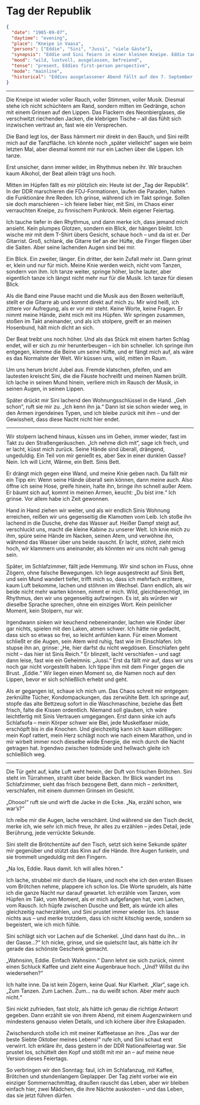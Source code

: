 # Tag der Republik

```json
{
  "date": "1985-09-07",
  "daytime": "evening",
  "place": "Kneipe in Vaasa",
  "persons": ["Eddie", "Sini", "Jussi", "viele Gäste"],
  "synopsis": "Eddie und Sini feiern in einer kleinen Kneipe. Eddie tanzt diesmal wild mit, gewinnt die Aufmerksamkeit des Gitarristen Jussi, und die beiden verbringen die Nacht zusammen. Am nächsten Morgen tauschen Eddie und Sini ausgelassen ihre Erlebnisse aus.",
  "mood": "wild, lustvoll, ausgelassen, befreiend",
  "tense": "present, Eddies first-person perspective",
  "mode": "mainline",
  "historical": "Eddies ausgelassener Abend fällt auf den 7. September, den 'Tag der Republik' in der DDR – ein stiller Kontrast zu den offiziellen Feiern, die sie längst hinter sich gelassen hat."
}
```

---

Die Kneipe ist wieder voller Rauch, voller Stimmen, voller Musik. Diesmal stehe ich nicht schüchtern am Rand, sondern mitten im Gedränge, schon mit einem Grinsen auf den Lippen. Das Flackern des Neonbierglases, die verschwitzt riechenden Jacken, die klebrigen Tische – all das fühlt sich inzwischen vertraut an, fast wie ein Versprechen.  

Die Band legt los, der Bass hämmert mir direkt in den Bauch, und Sini reißt mich auf die Tanzfläche. Ich könnte noch „später vielleicht“ sagen wie beim letzten Mal, aber diesmal kommt mir nur ein Lachen über die Lippen. Ich tanze.  

Erst unsicher, dann immer wilder, im Rhythmus neben ihr. Wir brauchen kaum Alkohol, der Beat allein trägt uns hoch.  

Mitten im Hüpfen fällt es mir plötzlich ein: Heute ist der „Tag der Republik“. In der DDR marschieren die FDJ-Formationen, laufen die Paraden, halten die Funktionäre ihre Reden. Ich grinse, während ich im Takt springe. Sollen sie doch marschieren – ich feiere lieber hier, mit Sini, im Chaos einer verrauchten Kneipe, zu finnischem Punkrock. Mein eigener Feiertag.  

Ich tauche tiefer in den Rhythmus, und dann merke ich, dass jemand mich ansieht. Kein plumpes Glotzen, sondern ein Blick, der hängen bleibt. Ich wische mir mit dem T-Shirt übers Gesicht, schaue hoch – und da ist er. Der Gitarrist. Groß, schlank, die Gitarre tief an der Hüfte, die Finger fliegen über die Saiten. Aber seine lachenden Augen sind bei mir.  

Ein Blick. Ein zweiter, länger. Ein dritter, der kein Zufall mehr ist. Dann grinst er, klein und nur für mich. Meine Knie werden weich, nicht vom Tanzen, sondern von ihm. Ich tanze weiter, springe höher, lache lauter, aber eigentlich tanze ich längst nicht mehr nur für die Musik. Ich tanze für diesen Blick.  

Als die Band eine Pause macht und die Musik aus den Boxen weiterläuft, stellt er die Gitarre ab und kommt direkt auf mich zu. Mir wird heiß, ich zittere vor Aufregung, als er vor mir steht. Keine Worte, keine Fragen. Er nimmt meine Hände, zieht mich mit ins Hüpfen. Wir springen zusammen, stoßen im Takt aneinander, und als ich stolpere, greift er an meinen Hosenbund, hält mich dicht an sich.  

Der Beat treibt uns noch höher. Und als das Stück mit einem harten Schlag endet, will er sich zu mir herunterbeugen – ich bin schneller. Ich springe ihm entgegen, klemme die Beine um seine Hüfte, und er fängt mich auf, als wäre es das Normalste der Welt. Wir küssen uns, wild, mitten im Raum.  

Um uns herum bricht Jubel aus. Fremde klatschen, pfeifen, und am lautesten kreischt Sini, die die Fäuste hochreißt und meinen Namen brüllt. Ich lache in seinen Mund hinein, verliere mich im Rausch der Musik, in seinen Augen, in seinen Lippen.  

Später drückt mir Sini lachend den Wohnungsschlüssel in die Hand. „Geh schon“, ruft sie mir zu. „Ich kenn ihn ja.“ Dann ist sie schon wieder weg, in den Armen irgendeines Typen, und ich bleibe zurück mit ihm – und der Gewissheit, dass diese Nacht nicht hier endet.  

---

Wir stolpern lachend hinaus, küssen uns im Gehen, immer wieder, fast im Takt zu den Straßengeräuschen. „Ich nehme dich mit“, sage ich frech, und er lacht, küsst mich zurück. Seine Hände sind überall, drängend, ungeduldig. Ein Teil von mir genießt es, aber Sex in einer dunklen Gasse? Nein. Ich will Licht, Wärme, ein Bett. Sinis Bett.  

Er drängt mich gegen eine Wand, und meine Knie geben nach. Da fällt mir ein Tipp ein: Wenn seine Hände überall sein können, dann meine auch. Also öffne ich seine Hose, greife hinein, halte ihn, bringe ihn schnell außer Atem. Er bäumt sich auf, kommt in meinen Armen, keucht: „Du bist irre.“ Ich grinse. Vor allem habe ich Zeit gewonnen.  

Hand in Hand ziehen wir weiter, und als wir endlich Sinis Wohnung erreichen, reißen wir uns gegenseitig die Klamotten vom Leib. Ich stoße ihn lachend in die Dusche, drehe das Wasser auf. Heißer Dampf steigt auf, verschluckt uns, macht die kleine Kabine zu unserer Welt. Ich knie mich zu ihm, spüre seine Hände im Nacken, seinen Atem, und verwöhne ihn, während das Wasser über uns beide rauscht. Er lacht, stöhnt, zieht mich hoch, wir klammern uns aneinander, als könnten wir uns nicht nah genug sein.  

Später, im Schlafzimmer, fällt jede Hemmung. Wir sind schon im Fluss, ohne Zögern, ohne falsche Bewegungen. Ich liege ausgestreckt auf Sinis Bett, und sein Mund wandert tiefer, trifft mich so, dass ich mehrfach erzittere, kaum Luft bekomme, lachen und stöhnen im Wechsel. Dann endlich, als wir beide nicht mehr warten können, nimmt er mich. Wild, gleichberechtigt, im Rhythmus, den wir uns gegenseitig aufzwingen. Es ist, als würden wir dieselbe Sprache sprechen, ohne ein einziges Wort. Kein peinlicher Moment, kein Stolpern, nur wir.

Irgendwann sinken wir keuchend nebeneinander, lachen wie Kinder über gar nichts, spielen mit den Laken, atmen schwer. Ich hätte nie gedacht, dass sich so etwas so frei, so leicht anfühlen kann. Für einen Moment schließt er die Augen, sein Atem wird ruhig, fast wie im Einschlafen. Ich stupse ihn an, grinse: „He, hier darfst du nicht wegdösen. Einschlafen geht nicht – das hier ist Sinis Reich.“ Er blinzelt, lacht verschlafen – und sagt dann leise, fast wie ein Geheimnis: „Jussi.“ Erst da fällt mir auf, dass wir uns noch gar nicht vorgestellt haben. Ich tippe ihm mit dem Finger gegen die Brust. „Eddie.“ Wir liegen einen Moment so, die Namen noch auf den Lippen, bevor er sich schließlich erhebt und geht.

Als er gegangen ist, schaue ich mich um. Das Chaos schreit mir entgegen: zerknüllte Tücher, Kondompackungen, das zerwühlte Bett. Ich springe auf, stopfe das alte Bettzeug sofort in die Waschmaschine, beziehe das Bett frisch, falte die Kissen ordentlich. Niemand soll glauben, ich wäre leichtfertig mit Sinis Vertrauen umgegangen. Erst dann sinke ich aufs Schlafsofa – mein Körper schwer wie Blei, jede Muskelfaser müde, erschöpft bis in die Knochen. Und gleichzeitig kann ich kaum stillliegen: mein Kopf rattert, mein Herz schlägt noch wie nach einem Marathon, und in mir wirbelt immer noch dieselbe wilde Energie, die mich durch die Nacht getragen hat. Irgendwo zwischen todmüde und hellwach gleite ich schließlich weg.

---

Die Tür geht auf, kalte Luft weht herein, der Duft von frischen Brötchen. Sini steht im Türrahmen, strahlt über beide Backen. Ihr Blick wandert ins Schlafzimmer, sieht das frisch bezogene Bett, dann mich – zerknittert, verschlafen, mit einem dummen Grinsen im Gesicht.  

„Ohooo!“ ruft sie und wirft die Jacke in die Ecke. „Na, erzähl schon, wie war’s?“

Ich reibe mir die Augen, lache verschämt. Und während sie den Tisch deckt, merke ich, wie sehr ich mich freue, ihr alles zu erzählen – jedes Detail, jede Berührung, jede verrückte Sekunde.
  
Sini stellt die Brötchentüte auf den Tisch, setzt sich keine Sekunde später mir gegenüber und stützt das Kinn auf die Hände. Ihre Augen funkeln, und sie trommelt ungeduldig mit den Fingern.

„Na los, Eddie. Raus damit. Ich will alles hören.“

Ich lache, strubbel mir durch die Haare, und noch ehe ich den ersten Bissen vom Brötchen nehme, plappere ich schon los. Die Worte sprudeln, als hätte ich die ganze Nacht nur darauf gewartet. Ich erzähle vom Tanzen, vom Hüpfen im Takt, vom Moment, als er mich aufgefangen hat, vom Lachen, vom Rausch. Ich hüpfe zwischen Dusche und Bett, als würde ich alles gleichzeitig nacherzählen, und Sini prustet immer wieder los. Ich lasse nichts aus – und merke trotzdem, dass ich nicht kitschig werde, sondern so begeistert, wie ich mich fühle.

Sini schlägt sich vor Lachen auf die Schenkel. „Und dann hast du ihn… in der Gasse…?“ Ich nicke, grinse, und sie quietscht laut, als hätte ich ihr gerade das schönste Geschenk gemacht.

„Wahnsinn, Eddie. Einfach Wahnsinn.“ Dann lehnt sie sich zurück, nimmt einen Schluck Kaffee und zieht eine Augenbraue hoch. „Und? Willst du ihn wiedersehen?“

Ich halte inne. Da ist kein Zögern, keine Qual. Nur Klarheit. „Klar“, sage ich. „Zum Tanzen. Zum Lachen. Zum… na du weißt schon. Aber mehr auch nicht.“

Sini nickt zufrieden, fast stolz, als hätte ich genau die richtige Antwort gegeben. Dann erzählt sie von ihrem Abend, mit einem Augenzwinkern und mindestens genauso vielen Details, und ich kichere über ihre Eskapaden.

Zwischendurch stoße ich mit meiner Kaffeetasse an ihre. „Das war der beste Siebte Oktober meines Lebens!“ rufe ich, und Sini schaut erst verwirrt. Ich erkläre ihr, dass gestern in der DDR Nationalfeiertag war. Sie prustet los, schüttelt den Kopf und stößt mit mir an – auf meine neue Version dieses Feiertags.  

So verbringen wir den Sonntag: faul, ich im Schlafanzug, mit Kaffee, Brötchen und stundenlangem Geplapper. Der Tag zieht vorbei wie ein einziger Sommernachmittag, draußen rauscht das Leben, aber wir bleiben einfach hier, zwei Mädchen, die ihre Nächte auskosten – und das Leben, das sie jetzt führen dürfen.
